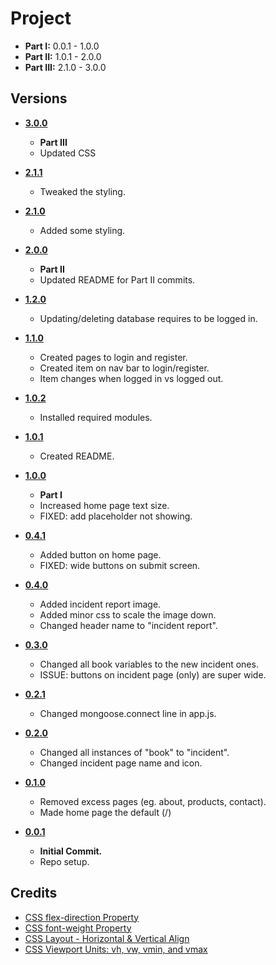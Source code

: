 # Project
* **Part I:** 0.0.1 - 1.0.0
* **Part II:** 1.0.1 - 2.0.0
* **Part III:** 2.1.0 - 3.0.0

## Versions

* **[3.0.0](https://github.com/johnny982/Project/commit/36430313ddfa3d2fcd95750b41b6e3d4439643a9)**
   * **Part III**
   * Updated CSS

* **[2.1.1](https://github.com/johnny982/Project/commit/d559a1bfe0e10a4c8fee2c09e1572fe1c842797f)**
    * Tweaked the styling.

* **[2.1.0](https://github.com/johnny982/Project/commit/b6ff1f5d9691a178a27f0da3310168816e3e87b3)**
    * Added some styling.

* **[2.0.0](https://github.com/johnny982/Project/commit/75a5fb81b6ea0136e6aecdf9f6feeb892d5bdcdd)**
    * **Part II**
    * Updated README for Part II commits.

* **[1.2.0](https://github.com/johnny982/Project/commit/3b41b3f976f4ad47465f8dbff401ca6d3661d0d5)**
    * Updating/deleting database requires to be logged in.

* **[1.1.0](https://github.com/johnny982/Project/commit/79bfd13b0d4b1306b1290e01a375bdd817d8138b)**
    * Created pages to login and register.
    * Created item on nav bar to login/register.
    * Item changes when logged in vs logged out.

* **[1.0.2](https://github.com/johnny982/Project/commit/7ec3028efd868dfc58da4126e784c15adcce9463)**
    * Installed required modules.

* **[1.0.1](https://github.com/johnny982/Project/commit/d582f3630fe2d27e883060523edf3abbd43156cf)**
    * Created README.

* **[1.0.0](https://github.com/johnny982/Project/commit/50c321c5d3a7b4434df6e00d91c220a18fe6c7d3)**
    * **Part I**
    * Increased home page text size.
    * FIXED: add placeholder not showing.

* **[0.4.1](https://github.com/johnny982/Project/commit/7aced03ada128dfe15d8a83b844ba7927d8d8b5b)**
    * Added button on home page.
    * FIXED: wide buttons on submit screen.

* **[0.4.0](https://github.com/johnny982/Project/commit/9099c118358427fecc222ee65c66f7a82f76dd72)**
    * Added incident report image.
    * Added minor css to scale the image down.
    * Changed header name to "incident report".

* **[0.3.0](https://github.com/johnny982/Project/commit/991a98f666993fe2dca6200e9dc94b26b3e28b21)**
    * Changed all book variables to the new incident ones.
    * ISSUE: buttons on incident page (only) are super wide.

* **[0.2.1](https://github.com/johnny982/Project/commit/4d4b7d696544f85feb1de2a24a0abf0ab9f0f0fa)**
    * Changed mongoose.connect line in app.js.

* **[0.2.0](https://github.com/johnny982/Project/commit/cdb36a25a4c56cf8290bc2da493e1330c47e32e5)**
    * Changed all instances of "book" to "incident".
    * Changed incident page name and icon.

* **[0.1.0](https://github.com/johnny982/Project/commit/9ff0731b2926997b7df5c279ce75f5e53c06171e)**
    * Removed excess pages (eg. about, products, contact).
    * Made home page the default (/)

* **[0.0.1](https://github.com/johnny982/Project/commit/3e442363165d8e2fb7166466769e630261845eee)**
    * **Initial Commit.**
    * Repo setup.

## Credits
* [CSS flex-direction Property](https://www.w3schools.com/cssref/css3_pr_flex-direction.php)
* [CSS font-weight Property](https://www.w3schools.com/cssref/pr_font_weight.php)
* [CSS Layout - Horizontal & Vertical Align](https://www.w3schools.com/css/css_align.asp)
* [CSS Viewport Units: vh, vw, vmin, and vmax](https://www.sitepoint.com/css-viewport-units-quick-start/)
